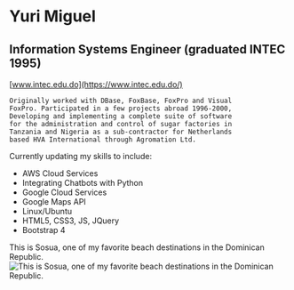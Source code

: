 # Yuri Miguel

## Information Systems Engineer (graduated INTEC 1995)
[www.intec.edu.do](https://www.intec.edu.do/)

```
Originally worked with DBase, FoxBase, FoxPro and Visual 
FoxPro. Participated in a few projects abroad 1996-2000,
Developing and implementing a complete suite of software 
for the administration and control of sugar factories in 
Tanzania and Nigeria as a sub-contractor for Netherlands
based HVA International through Agromation Ltd.
```

Currently updating my skills to include:
- AWS Cloud Services
- Integrating Chatbots with Python
- Google Cloud Services
- Google Maps API
- Linux/Ubuntu
- HTML5, CSS3, JS, JQuery
- Bootstrap 4


This is Sosua, one of my favorite beach destinations in the Dominican Republic.
![This is Sosua, one of my favorite beach destinations in the Dominican Republic.](https://www.sosua.com/photos/DSCN1326.JPG)


